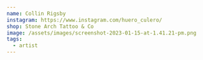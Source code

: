 ```yaml
---
name: Collin Rigsby
instagram: https://www.instagram.com/huero_culero/
shop: Stone Arch Tattoo & Co
image: /assets/images/screenshot-2023-01-15-at-1.41.21-pm.png
tags:
  - artist
---
```

